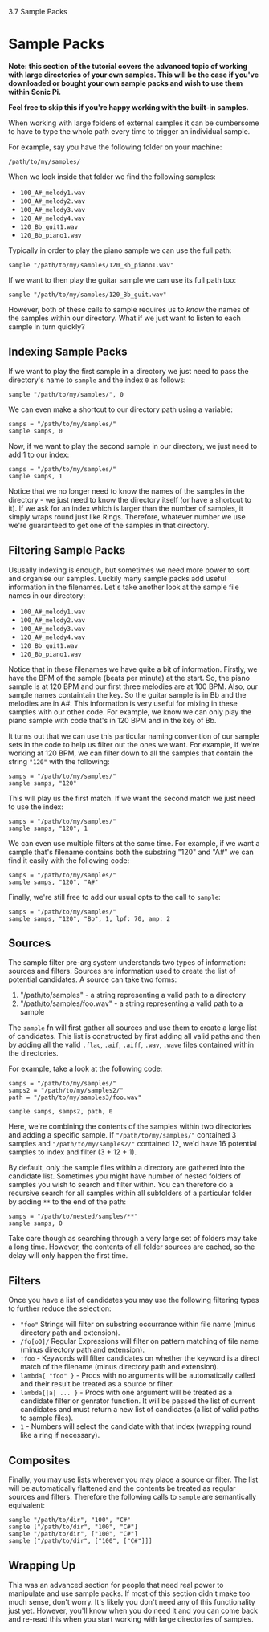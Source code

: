 3.7 Sample Packs

# Sample Packs

**Note: this section of the tutorial covers the advanced topic of
working with large directories of your own samples. This will be the
case if you've downloaded or bought your own sample packs and wish to
use them within Sonic Pi.**

**Feel free to skip this if you're happy working with the built-in
samples.**

When working with large folders of external samples it can be cumbersome
to have to type the whole path every time to trigger an individual
sample.

For example, say you have the following folder on your machine:

```
/path/to/my/samples/
```

When we look inside that folder we find the following samples:

* `100_A#_melody1.wav`
* `100_A#_melody2.wav`
* `100_A#_melody3.wav`
* `120_A#_melody4.wav`
* `120_Bb_guit1.wav`
* `120_Bb_piano1.wav`

Typically in order to play the piano sample we can use the full path:

```
sample "/path/to/my/samples/120_Bb_piano1.wav"
```

If we want to then play the guitar sample we can use its full path too:

```
sample "/path/to/my/samples/120_Bb_guit.wav"
```

However, both of these calls to sample requires us to *know* the names
of the samples within our directory. What if we just want to listen to
each sample in turn quickly? 

## Indexing Sample Packs

If we want to play the first sample in a directory we just need to pass
the directory's name to `sample` and the index `0` as follows:

```
sample "/path/to/my/samples/", 0
```

We can even make a shortcut to our directory path using a variable:

```
samps = "/path/to/my/samples/"
sample samps, 0
```

Now, if we want to play the second sample in our directory, we just need
to add 1 to our index:

```
samps = "/path/to/my/samples/"
sample samps, 1
```

Notice that we no longer need to know the names of the samples in the
directory - we just need to know the directory itself (or have a
shortcut to it). If we ask for an index which is larger than the number
of samples, it simply wraps round just like Rings. Therefore, whatever
number we use we're guaranteed to get one of the samples in that
directory.

## Filtering Sample Packs

Ususally indexing is enough, but sometimes we need more power to sort
and organise our samples. Luckily many sample packs add useful
information in the filenames. Let's take another look at the sample file
names in our directory:

* `100_A#_melody1.wav`
* `100_A#_melody2.wav`
* `100_A#_melody3.wav`
* `120_A#_melody4.wav`
* `120_Bb_guit1.wav`
* `120_Bb_piano1.wav`

Notice that in these filenames we have quite a bit of
information. Firstly, we have the BPM of the sample (beats per minute)
at the start. So, the piano sample is at 120 BPM and our first three
melodies are at 100 BPM. Also, our sample names containtain the key. So
the guitar sample is in Bb and the melodies are in A#. This information
is very useful for mixing in these samples with our other code. For
example, we know we can only play the piano sample with code that's in
120 BPM and in the key of Bb.

It turns out that we can use this particular naming convention of our
sample sets in the code to help us filter out the ones we want. For
example, if we're working at 120 BPM, we can filter down to all the
samples that contain the string `"120"` with the following:

```
samps = "/path/to/my/samples/"
sample samps, "120"
```

This will play us the first match. If we want the second match we just
need to use the index:

```
samps = "/path/to/my/samples/"
sample samps, "120", 1
```

We can even use multiple filters at the same time. For example, if we
want a sample that's filename contains both the substring "120" and "A#"
we can find it easily with the following code:

```
samps = "/path/to/my/samples/"
sample samps, "120", "A#"
```

Finally, we're still free to add our usual opts to the call to `sample`:

```
samps = "/path/to/my/samples/"
sample samps, "120", "Bb", 1, lpf: 70, amp: 2
```

## Sources

The sample filter pre-arg system understands two types of information:
sources and filters. Sources are information used to create the list of
potential candidates. A source can take two forms:

1. "/path/to/samples" - a string representing a valid path to a directory 
2. "/path/to/samples/foo.wav" - a string representing a valid path to a sample

The `sample` fn will first gather all sources and use them to create a
large list of candidates. This list is constructed by first adding all
valid paths and then by adding all the valid `.flac`, `.aif`, `.aiff`,
`.wav`, `.wave` files contained within the directories.

For example, take a look at the following code:

```
samps = "/path/to/my/samples/"
samps2 = "/path/to/my/samples2/"
path = "/path/to/my/samples3/foo.wav"

sample samps, samps2, path, 0
```

Here, we're combining the contents of the samples within two directories
and adding a specific sample. If `"/path/to/my/samples/"` contained 3
samples and `"/path/to/my/samples2/"` contained 12, we'd have 16
potential samples to index and filter (3 + 12 + 1).

By default, only the sample files within a directory are gathered into
the candidate list. Sometimes you might have number of nested folders of
samples you wish to search and filter within. You can therefore do a
recursive search for all samples within all subfolders of a particular
folder by adding `**` to the end of the path:

```
samps = "/path/to/nested/samples/**"
sample samps, 0
```

Take care though as searching through a very large set of folders may
take a long time. However, the contents of all folder sources are
cached, so the delay will only happen the first time.


## Filters

Once you have a list of candidates you may use the following filtering
types to further reduce the selection:

* `"foo"` Strings will filter on substring occurrance within file name (minus directory path and extension).
* `/fo[oO]/` Regular Expressions will filter on pattern matching of file name (minus directory path and extension).
* `:foo` - Keywords will filter candidates on whether the keyword is a direct match of the filename (minus directory path and extension).
* `lambda{ "foo" }` - Procs with no arguments will be automatically called and their result be treated as a source or filter.
* `lambda{|a| ... }` - Procs with one argument will be treated as a candidate filter or genrator function. It will be passed the list of current candidates and must return a new list of candidates (a list of valid paths to sample files).
* `1` - Numbers will select the candidate with that index (wrapping round like a ring if necessary).

## Composites

Finally, you may use lists wherever you may place a source or
filter. The list will be automatically flattened and the contents be
treated as regular sources and filters. Therefore the following calls to
`sample` are semantically equivalent:

```
sample "/path/to/dir", "100", "C#"
sample ["/path/to/dir", "100", "C#"]
sample "/path/to/dir", ["100", "C#"]
sample ["/path/to/dir", ["100", ["C#"]]]
```

## Wrapping Up

This was an advanced section for people that need real power to
manipulate and use sample packs. If most of this section didn't make too
much sense, don't worry. It's likely you don't need any of this
functionality just yet. However, you'll know when you do need it and you
can come back and re-read this when you start working with large
directories of samples.



